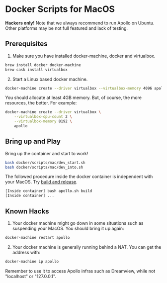 # Docker Scripts for MacOS

**Hackers only!** Note that we always recommend to run Apollo on Ubuntu. Other
platforms may be not full featured and lack of testing.

## Prerequisites

1. Make sure you have installed docker-machine, docker and virtualbox.

```bash
brew install docker docker-machine
brew cask install virtualbox
```

2. Start a Linux based docker machine.

```bash
docker-machine create --driver virtualbox --virtualbox-memory 4096 apollo
```

You should allocate at least 4GB memory. But, of course, the more resources, the
better. For example:

```bash
docker-machine create --driver virtualbox \
    --virtualbox-cpu-count 2 \
    --virtualbox-memory 8192 \
    apollo
```

## Bring up and Play

Bring up the container and start to work!

```bash
bash docker/scripts/mac/dev_start.sh
bash docker/scripts/mac/dev_into.sh
```

The followed procedure inside the docker container is independent with your
MacOS. Try
[build and release](https://github.com/ApolloAuto/apollo/blob/master/docs/howto/how_to_build_and_release.md#build_release).

```bash
[Inside container] bash apollo.sh build
[Inside container] ...
```

## Known Hacks

1. Your docker machine might go down in some situations such as suspending your
MacOS. You should bring it up again:

```bash
docker-machine restart apollo
```

2. Your docker machine is generally running behind a NAT. You can get the
address with:

```bash
docker-machine ip apollo
```

Remember to use it to access Apollo infras such as Dreamview, while not
"localhost" or "127.0.0.1".
